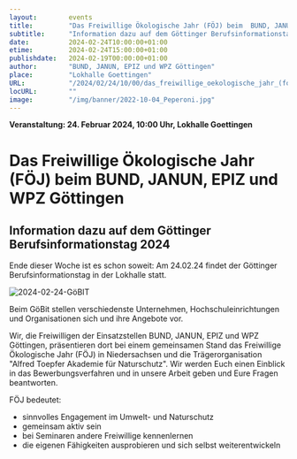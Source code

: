 ```yaml
---
layout:        events
title:         "Das Freiwillige Ökologische Jahr (FÖJ) beim  BUND, JANUN, EPIZ und WPZ Göttingen"
subtitle:      "Information dazu auf dem Göttinger Berufsinformationstag 2024"
date:          2024-02-24T10:00:00+01:00
etime:         2024-02-24T15:00:00+01:00
publishdate:   2024-02-19T00:00:00+01:00
author:        "BUND, JANUN, EPIZ und WPZ Göttingen"
place:         "Lokhalle Goettingen"
URL:           "/2024/02/24/10/00/das_freiwillige_oekologische_jahr_(foej)_beim__bund_janun_epiz_und_wpz_goettingen"
locURL:        ""
image:         "/img/banner/2022-10-04_Peperoni.jpg"
---
```


**Veranstaltung: 24. Februar 2024, 10:00 Uhr, Lokhalle Goettingen**

Das Freiwillige Ökologische Jahr (FÖJ) beim  BUND, JANUN, EPIZ und WPZ Göttingen
===========

Information dazu auf dem Göttinger Berufsinformationstag 2024
-----------

Ende dieser Woche ist es schon soweit: Am 24.02.24 findet der Göttinger Berufsinformationstag in der Lokhalle statt.

![2024-02-24-GöBIT](/img/event/2024-02-24-GöBIT.jpeg)

Beim GöBit stellen verschiedenste Unternehmen, Hochschuleinrichtungen und Organisationen sich und ihre Angebote vor.

Wir, die Freiwilligen der Einsatzstellen BUND, JANUN, EPIZ und WPZ Göttingen, präsentieren dort bei einem gemeinsamen Stand das Freiwillige Ökologische Jahr (FÖJ) in Niedersachsen und die Trägerorganisation "Alfred Toepfer Akademie für Naturschutz". Wir werden Euch einen Einblick in das Bewerbungsverfahren und in unsere Arbeit geben und Eure Fragen beantworten.

FÖJ bedeutet:
- sinnvolles Engagement im Umwelt- und Naturschutz
- gemeinsam aktiv sein
- bei Seminaren andere Freiwillige kennenlernen 
- die eigenen Fähigkeiten ausprobieren und sich selbst weiterentwickeln 

